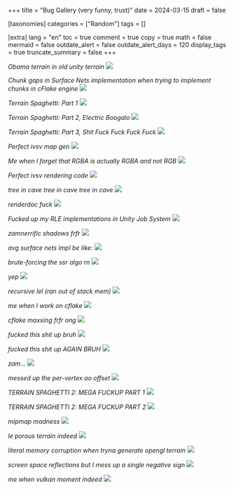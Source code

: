 +++
title = "Bug Gallery (very funny, trust)"
date = 2024-03-15
draft = false

[taxonomies]
categories = ["Random"]
tags = []

[extra]
lang = "en"
toc = true
comment = true
copy = true
math = false
mermaid = false
outdate_alert = false
outdate_alert_days = 120
display_tags = true
truncate_summary = false
+++

*Obama terrain in old unity terrain*
![](/bama_terrain.png)


*Chunk gaps in Surface Nets implementation when trying to implement chunks in cFlake engine*
![](/cflake_chunks.png)


*Terrain Spaghetti: Part 1*
![](/cflake_terrain_fuck.png)


*Terrain Spaghetti: Part 2, Electric Boogalo*
![](/cflake_terrain_fuck2.png)


*Terrain Spaghetti: Part 3, Shit Fuck Fuck Fuck Fuck*
![](/cflake_terrain_ultrafuck.png)


*Perfect ivsv map gen*
![](/damn.png)


*Me when I forget that RGBA is actually RGBA and not RGB*
![](/holy_moly.png)


*Perfect ivsv rendering code*
![](/ivsv_fuckup.png)


*tree in cave tree in cave tree in cave*
![](/kekw.png)


*renderdoc fuck*
![](/renderdoc_fuck.png)


*Fucked up my RLE implementations in Unity Job System*
![](/rle_fuckup.png)


*zamnerrific shadows frfr*
![](/shadows_be_like.png)


*avg surface nets impl be like:*
![](/sn_fuck.png)


*brute-forcing the ssr algo rn*
![](/ssr_hardcore.png)


*yep*
![](/unity_terrain_shit.png)


*recursive lel (ran out of stack mem)*
![](/recursive.png)


*me when I work on cflake*
![](/todo_maxxing.png)


*cflake maxxing frfr ong*
![](/cflake_terrain_shit.png)


*fucked this shit up bruh*
![](/uv_fuckup1.png)


*fucked this shit up AGAIN BRUH*
![](/uv_fuckup2.png)

*zam...*
![](/zam.png)

*messed up the per-vertex ao offset*
![](/ao_fuckup.png)


*TERRAIN SPAGHETTI 2: MEGA FUCKUP PART 1*
![](/fuckup2.png)

*TERRAIN SPAGHETTI 2: MEGA FUCKUP PART 2*
![](/multi_fuckup.png)

*mipmap madness*
![](/mipmap.png)

*le porous terrain indeed*
![](/porous.png)

*literal memory corruption when tryna generate opengl terrain*
![](/mem_corruption_lel.png)

*screen space reflections but I mess up a single negative sign*
![](/ssr_maxxing.png)

*me when vulkan moment indeed*
![](/vulkan_moment.png)